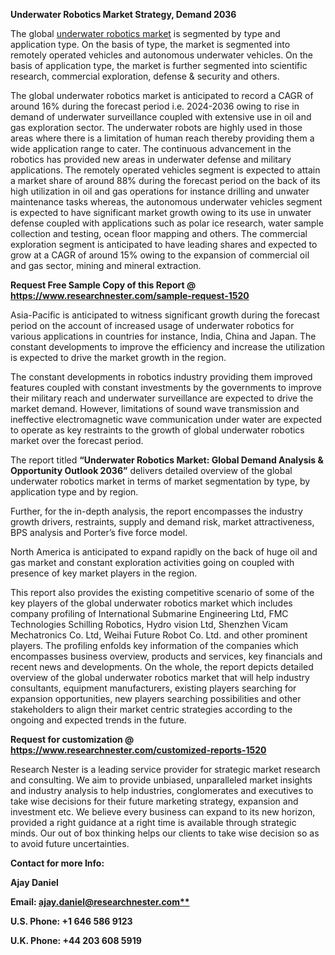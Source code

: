 ﻿**Underwater Robotics Market Strategy, Demand 2036** 

The global [underwater robotics market](https://www.researchnester.com/reports/underwater-robotics-market/1520) is segmented by type and application type. On the basis of type, the market is segmented into remotely operated vehicles and autonomous underwater vehicles. On the basis of application type, the market is further segmented into scientific research, commercial exploration, defense & security and others.

The global underwater robotics market is anticipated to record a CAGR of around 16% during the forecast period i.e. 2024-2036 owing to rise in demand of underwater surveillance coupled with extensive use in oil and gas exploration sector. The underwater robots are highly used in those areas where there is a limitation of human reach thereby providing them a wide application range to cater. The continuous advancement in the robotics has provided new areas in underwater defense and military applications. The remotely operated vehicles segment is expected to attain a market share of around 88% during the forecast period on the back of its high utilization in oil and gas operations for instance drilling and unwater maintenance tasks whereas, the autonomous underwater vehicles segment is expected to have significant market growth owing to its use in unwater defense coupled with applications such as polar ice research, water sample collection and testing, ocean floor mapping and others. The commercial exploration segment is anticipated to have leading shares and expected to grow at a CAGR of around 15% owing to the expansion of commercial oil and gas sector, mining and mineral extraction. 

**Request Free Sample Copy of this Report @ <https://www.researchnester.com/sample-request-1520>** 

Asia-Pacific is anticipated to witness significant growth during the forecast period on the account of increased usage of underwater robotics for various applications in countries for instance, India, China and Japan. The constant developments to improve the efficiency and increase the utilization is expected to drive the market growth in the region.

The constant developments in robotics industry providing them improved features coupled with constant investments by the governments to improve their military reach and underwater surveillance are expected to drive the market demand. However, limitations of sound wave transmission and ineffective electromagnetic wave communication under water are expected to operate as key restraints to the growth of global underwater robotics market over the forecast period.

The report titled **“Underwater Robotics Market: Global Demand Analysis & Opportunity Outlook 2036”** delivers detailed overview of the global underwater robotics market in terms of market segmentation by type, by application type and by region.

Further, for the in-depth analysis, the report encompasses the industry growth drivers, restraints, supply and demand risk, market attractiveness, BPS analysis and Porter’s five force model.

North America is anticipated to expand rapidly on the back of huge oil and gas market and constant exploration activities going on coupled with presence of key market players in the region.

This report also provides the existing competitive scenario of some of the key players of the global underwater robotics market which includes company profiling of International Submarine Engineering Ltd, FMC Technologies Schilling Robotics, Hydro vision Ltd, Shenzhen Vicam Mechatronics Co. Ltd, Weihai Future Robot Co. Ltd. and other prominent players. The profiling enfolds key information of the companies which encompasses business overview, products and services, key financials and recent news and developments. On the whole, the report depicts detailed overview of the global underwater robotics market that will help industry consultants, equipment manufacturers, existing players searching for expansion opportunities, new players searching possibilities and other stakeholders to align their market centric strategies according to the ongoing and expected trends in the future.      

**Request for customization @ <https://www.researchnester.com/customized-reports-1520>**   

Research Nester is a leading service provider for strategic market research and consulting. We aim to provide unbiased, unparalleled market insights and industry analysis to help industries, conglomerates and executives to take wise decisions for their future marketing strategy, expansion and investment etc. We believe every business can expand to its new horizon, provided a right guidance at a right time is available through strategic minds. Our out of box thinking helps our clients to take wise decision so as to avoid future uncertainties.

**Contact for more Info:**

**Ajay Daniel**

**Email: [ajay.daniel@researchnester.com**](mailto:ajay.daniel@researchnester.com)**

**U.S. Phone: +1 646 586 9123** 

**U.K. Phone: +44 203 608 5919**
